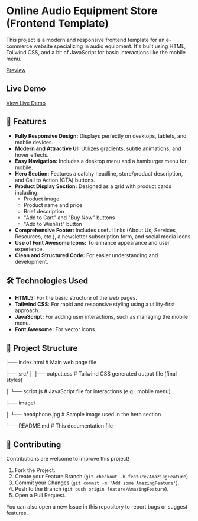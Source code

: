 # Online Audio Equipment Store (Frontend Template)

This project is a modern and responsive frontend template for an e-commerce website specializing in audio equipment. It's built using HTML, Tailwind CSS, and a bit of JavaScript for basic interactions like the mobile menu.

[Preview](image/screenshot.png)

## Live Demo

[View Live Demo](https://shop-audio.netlify.app/)
## 🌟 Features

*   **Fully Responsive Design:** Displays perfectly on desktops, tablets, and mobile devices.
*   **Modern and Attractive UI:** Utilizes gradients, subtle animations, and hover effects.
*   **Easy Navigation:** Includes a desktop menu and a hamburger menu for mobile.
*   **Hero Section:** Features a catchy headline, store/product description, and Call to Action (CTA) buttons.
*   **Product Display Section:** Designed as a grid with product cards including:
    *   Product image
    *   Product name and price
    *   Brief description
    *   "Add to Cart" and "Buy Now" buttons
    *   "Add to Wishlist" button
*   **Comprehensive Footer:** Includes useful links (About Us, Services, Resources, etc.), a newsletter subscription form, and social media icons.
*   **Use of Font Awesome Icons:** To enhance appearance and user experience.
*   **Clean and Structured Code:** For easier understanding and development.

## 🛠️ Technologies Used

*   **HTML5:** For the basic structure of the web pages.
*   **Tailwind CSS:** For rapid and responsive styling using a utility-first approach.
*   **JavaScript:** For adding user interactions, such as managing the mobile menu.
*   **Font Awesome:** For vector icons.

## 📂 Project Structure
├── index.html # Main web page file

├── src/
│ ├── output.css # Tailwind CSS generated output file (final styles)

│ └── script.js # JavaScript file for interactions (e.g., mobile menu)

├── image/

│ └── headphone.jpg # Sample image used in the hero section

└── README.md # This documentation file

## 🤝 Contributing

Contributions are welcome to improve this project!
1.  Fork the Project.
2.  Create your Feature Branch (`git checkout -b feature/AmazingFeature`).
3.  Commit your Changes (`git commit -m 'Add some AmazingFeature'`).
4.  Push to the Branch (`git push origin feature/AmazingFeature`).
5.  Open a Pull Request.

You can also open a new Issue in this repository to report bugs or suggest features.
